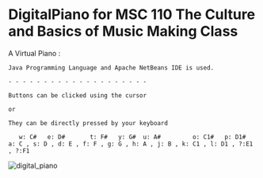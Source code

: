 # DigitalPiano for MSC 110 The Culture and Basics of Music Making Class

A Virtual Piano :

    Java Programming Language and Apache NetBeans IDE is used.
    
    - - - - - - - - - - - - - - - - - - - - 

    Buttons can be clicked using the cursor 
    
    or
    
    They can be directly pressed by your keyboard
    
       w: C#   e: D#       t: F#   y: G#  u: A#         o: C1#   p: D1#
    a: C , s: D , d: E , f: F , g: G , h: A , j: B , k: C1 , l: D1 , ?:E1 , ?:F1

![digital_piano](https://user-images.githubusercontent.com/48119937/147510866-98c0c42d-dcbc-4c90-a661-104e88640f04.png)
